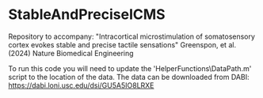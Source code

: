 # StableAndPreciseICMS
Repository to accompany:
"Intracortical microstimulation of somatosensory cortex evokes stable and precise tactile sensations"
Greenspon, et al. (2024) Nature Biomedical Engineering

To run this code you will need to update the 'HelperFunctions\DataPath.m' script to the location of the data.
The data can be downloaded from DABI: https://dabi.loni.usc.edu/dsi/GU5A5IO8LRXE
